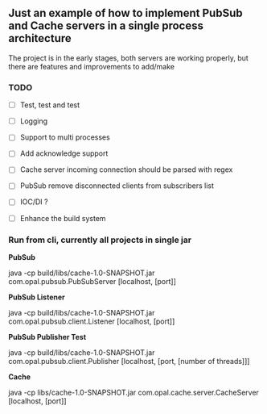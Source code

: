 ## Just an example of how to implement PubSub and Cache servers in a single process architecture
The project is in the early stages, both servers are working properly, but there are features and improvements
to add/make

### TODO
- [ ] Test, test and test
- [ ] Logging
- [ ] Support to multi processes
- [ ] Add acknowledge support
- [ ] Cache server incoming connection should be parsed with regex
- [ ] PubSub remove disconnected clients from subscribers list
- [ ] IOC/DI ?
- [ ] Enhance the build system


### Run from cli, currently all projects in single jar

**PubSub**

java -cp build/libs/cache-1.0-SNAPSHOT.jar com.opal.pubsub.PubSubServer [localhost, [port]]

**PubSub Listener**

java -cp build/libs/cache-1.0-SNAPSHOT.jar com.opal.pubsub.client.Listener [localhost, [port]]

**PubSub Publisher Test**

java -cp build/libs/cache-1.0-SNAPSHOT.jar com.opal.pubsub.client.Publisher [localhost, [port, [number of threads]]]

**Cache**

java -cp libs/cache-1.0-SNAPSHOT.jar com.opal.cache.server.CacheServer [localhost, [port]]
